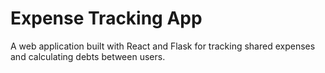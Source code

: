 # Expense Tracking App
A web application built with React and Flask for tracking shared expenses and calculating debts between users.
